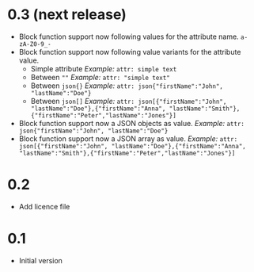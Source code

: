 # 0.3 (next release)

- Block function support now following values for the attribute name. `a-zA-Z0-9_-`
- Block function support now following value variants for the attribute value.
  - Simple attribute *Example:* `attr: simple text`
  - Between `""` *Example:* `attr: "simple text"`
  - Between `json{}` *Example:* `attr: json{"firstName":"John", "lastName":"Doe"}`
  - Between `json[]` *Example:* `attr: json[{"firstName":"John", "lastName":"Doe"},{"firstName":"Anna", "lastName":"Smith"},{"firstName":"Peter","lastName":"Jones"}]`
- Block function support now a JSON objects as value. *Example:* `attr: json{"firstName":"John", "lastName":"Doe"}`
- Block function support now a JSON array as value. *Example:* `attr: json[{"firstName":"John", "lastName":"Doe"},{"firstName":"Anna", "lastName":"Smith"},{"firstName":"Peter","lastName":"Jones"}]`

# 0.2

- Add licence file

# 0.1

- Initial version